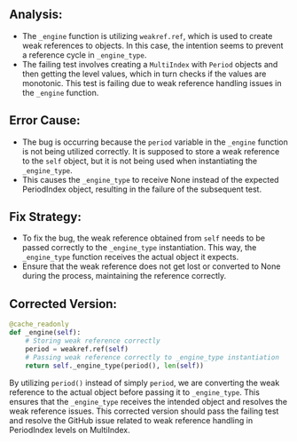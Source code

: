 ## Analysis:
- The `_engine` function is utilizing `weakref.ref`, which is used to create weak references to objects. In this case, the intention seems to prevent a reference cycle in `_engine_type`.
- The failing test involves creating a `MultiIndex` with `Period` objects and then getting the level values, which in turn checks if the values are monotonic. This test is failing due to weak reference handling issues in the `_engine` function.

## Error Cause:
- The bug is occurring because the `period` variable in the `_engine` function is not being utilized correctly. It is supposed to store a weak reference to the `self` object, but it is not being used when instantiating the `_engine_type`.
- This causes the `_engine_type` to receive None instead of the expected PeriodIndex object, resulting in the failure of the subsequent test.

## Fix Strategy:
- To fix the bug, the weak reference obtained from `self` needs to be passed correctly to the `_engine_type` instantiation. This way, the `_engine_type` function receives the actual object it expects.
- Ensure that the weak reference does not get lost or converted to None during the process, maintaining the reference correctly.

## Corrected Version:
```python
@cache_readonly
def _engine(self):
    # Storing weak reference correctly
    period = weakref.ref(self)
    # Passing weak reference correctly to _engine_type instantiation
    return self._engine_type(period(), len(self))
```

By utilizing `period()` instead of simply `period`, we are converting the weak reference to the actual object before passing it to `_engine_type`. This ensures that the `_engine_type` receives the intended object and resolves the weak reference issues. This corrected version should pass the failing test and resolve the GitHub issue related to weak reference handling in PeriodIndex levels on MultiIndex.